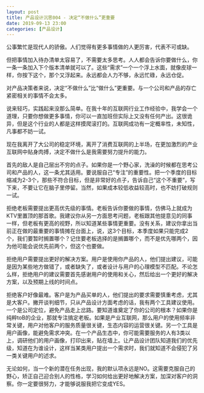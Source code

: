 ```yaml
---
layout: post
title: 产品设计沉思004 - 决定“不做什么”更重要
date: 2019-09-13 23:00
categories: [产品设计]
---
```


公事繁忙是现代人的骄傲。人们觉得有更多事情做的人更厉害，代表不可或缺。

但把事情加入待办清单太容易了，不需要太多思考。人人都会告诉你要做什么，你一条一条加入下个版本清单就可以了。这些“需求”一个一个浮上水面，就像皮球一样，你按下这个，那个又浮起来。永远都会人力不够，永远忙碌，永远仓促。

对产品决策者来说，决定“不做什么”比“做什么”更重要。与一个公司和产品的存亡紧密相关的事情不会太多。

说来轻巧，实践起来没那么简单。在我十年的互联网行业工作经验中，我学会一个道理，只要你想做更多事情，你可以一直加班但实际上又没有任何产出。这很诡异，但是这个行业的人都是这样摸爬滚打的。互联网成功有一定概率性，未知性，凡事都不妨一试。

现在我离开了大公司的稳定环境，离开了消费互联网的上半场，在更加激烈的产业互联网中贴身肉搏，决定不做什么是我需要努力提升的能力。

首先的敌人是自己层出不穷的点子。如果你是一个野心家，洗澡的时候都在思考公司和产品的人，这一条尤其适用。要说服自己“专注”的重要性。把一个季度的目标缩减为2-3个，那些不符合目标，但是非常好的点子，告诉自己“这个不重要”，写下来，不要让它在脑子里停留。当然，如果成本较低收益较高时，也不妨打破规则一试。

拒绝老板需要提出更高优先级的事情。老板告诉你要做的事情，仿佛马上就成为KTV里置顶的那首歌。我建议你从另一方面思考问题，老板跟其他提意见的同事一样，但老板有更高的视野，所以知道某些事情更重要。没有关系，建议你拿出当前正在做的最重要的事情摊在台面上，说，这3个目标，本季度如果只能完成2个，我们要暂时搁置哪个？记住要老板选择的是搁置哪个，而不是优先哪两个，因为他可能会说优先前两个，但这个也要做。

拒绝用户需要提出更好的解决方案。用户是使用你产品的人，他们提出建议，可能是因为某些地方做错了，或者缺失了，或者设计与用户的心理模型不匹配。不论怎么样，拒绝用户的建议需要首先感谢用户的使用和关心，然后给出一个更好的解决方案，以及预期上线的时间点。

拒绝客户好像最难。客户是为产品买单的人，他们提出的要求需要慎重考虑，尤其是大客户。撇开谈判细节，只从产品设计方面考虑的话，我有两个工具建议使用。一个是公司定位，避免产品走上岔路。要知道谁奠定了你的公司的根本？如果你是纯粹toB的企业，那就专注搞定老板。如果是产业互联网，那么用户的使用频率非常关键，用户对他客户的服务质量很关键，生态内容的运营很关键。另一个工具是用户画像，能避免需求冲突。在一个产品生态中，你可能需要服务的人有3类以上，调研他们的用户画像，打印出来，贴在墙上。让产品设计团队知道我们的优先级，知道在为谁设计，这样当某类用户提出一个需求时，我们就知道不会侵犯了另一类关键用户的述求。

无论如何，当一个新的潜在任务出现，我的默认项永远是NO。这需要克服自己的野心，矫正自己迎合别人的性格，学习如何给出更好地解决方案，加深对客户的洞察。你一定要很努力，才能够说服我把它变成YES。
